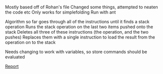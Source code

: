 Mostly based off of Rohan's file
Changed some things, attempted to neaten the code etc
Only works for simplefolding
Run with ant

Algorithm so far goes through all of the instructions until it finds a stack operation
Runs the stack operation on the last two items pushed onto the stack
Deletes all three of these instructions (the operation, and the two pushes)
Replaces them with a single instruction to load the result from the operation on to the stack

Needs changing to work with variables, so store commands should be evaluated

[Report](https://docs.google.com/document/d/1hP3xwZxlerLekyve4oXTICLfntS4zdnKbgMzAU1h0Uw/edit?usp=sharing)
